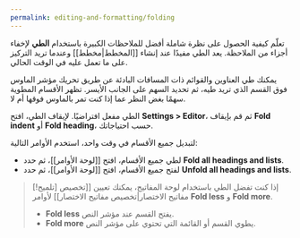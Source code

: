 ```yaml
---
permalink: editing-and-formatting/folding
---
```


تعلّم كيفية الحصول على نظرة شاملة أفضل للملاحظات الكبيرة باستخدام **الطي** لإخفاء أجزاء من الملاحظة. يعد الطي مفيدًا عند إنشاء [[المخطط|مخطط]] وعندما تريد التركيز على ما تعمل عليه في الوقت الحالي.

يمكنك طي العناوين والقوائم ذات المسافات البادئة عن طريق تحريك مؤشر الماوس فوق القسم الذي تريد طيه، ثم تحديد السهم على الجانب الأيسر. تظهر الأقسام المطوية سهمًا بغض النظر عما إذا كنت تمر بالماوس فوقها أم لا.

الطي مفعل افتراضيًا. لإيقاف الطي، افتح **Settings > Editor**، ثم قم بإيقاف **Fold indent** أو **Fold heading**، حسب احتياجاتك.

لتبديل جميع الأقسام في وقت واحد، استخدم الأوامر التالية:

- لطي جميع الأقسام، افتح [[لوحة الأوامر]]، ثم حدد **Fold all headings and lists**.
- لفتح جميع الأقسام، افتح [[لوحة الأوامر]]، ثم حدد **Unfold all headings and lists**.

> [!تلميح]
> إذا كنت تفضل الطي باستخدام لوحة المفاتيح، يمكنك تعيين [[تخصيص مفاتيح الاختصار|تخصيص مفاتيح الاختصار]] لأوامر **Fold less** و **Fold more**.
>
> - **Fold less** يفتح القسم عند مؤشر النص.
> - **Fold more** يطوي القسم أو القائمة التي تحتوي على مؤشر النص.
